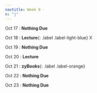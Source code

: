 ```yaml
---
navtitle: Week 9 -
n: "j"
---
```


Oct 17
: **Nothing Due**

Oct 18
: **Lecture**{: .label .label-light-blue} X

Oct 19
: **Nothing Due**

Oct 20
: **Lecture**

Oct 21
: **zyBooks**{: .label .label-orange} 

Oct 22
: **Nothing Due**

Oct 23
: **Nothing Due**

